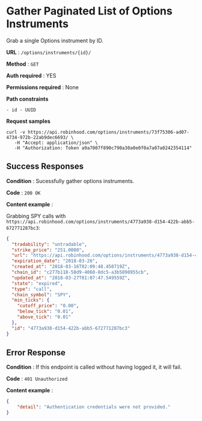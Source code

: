 # Gather Paginated List of Options Instruments

Grab a single Options instrument by ID.

**URL** : `/options/instruments/{id}/`

**Method** : `GET`

**Auth required** : YES

**Permissions required** : None

**Path constraints**

    - id - UUID

**Request samples**

```
curl -v https://api.robinhood.com/options/instruments/73f75306-ad07-4734-972b-22ab9dec6693/ \
   -H "Accept: application/json" \
   -H "Authorization: Token a9a7007f890c790a30a0e0f0a7a07a0242354114"
```

## Success Responses

**Condition** : Sucessfully gather options instruments.

**Code** : `200 OK`

**Content example** :

Grabbing SPY calls with `https://api.robinhood.com/options/instruments/4773a938-d154-422b-abb5-672771287bc3`:

```json
{
  "tradability": "untradable",
  "strike_price": "251.0000",
  "url": "https://api.robinhood.com/options/instruments/4773a938-d154-422b-abb5-672771287bc3/",
  "expiration_date": "2018-03-26",
  "created_at": "2018-03-16T02:09:48.450719Z",
  "chain_id": "c277b118-58d9-4060-8dc5-a3b5898955cb",
  "updated_at": "2018-03-27T01:07:47.549559Z",
  "state": "expired",
  "type": "call",
  "chain_symbol": "SPY",
  "min_ticks": {
    "cutoff_price": "0.00",
    "below_tick": "0.01",
    "above_tick": "0.01"
  },
  "id": "4773a938-d154-422b-abb5-672771287bc3"
}
```

## Error Response

**Condition** : If this endpoint is called without having logged it, it will fail.

**Code** : `401 Unauthorized`

**Content example** : 

```json
{
	"detail": "Authentication credentials were not provided."
}
```
